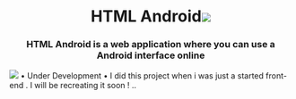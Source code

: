 <h1 align="center"> HTML Android<img src="https://img.icons8.com/color/25/000000/android-os.png"/> </h1>
<h3 align="center"> HTML Android is a web application where you can use a Android interface online </h3>

<img src="https://user-images.githubusercontent.com/87514488/136426740-39af78a5-05d1-47cf-a776-fb861dff1af2.png">
<h7> • Under Development </h7>
<h7> • I did this project when i was just a started front-end . I will be recreating it soon ! .. </h7>

